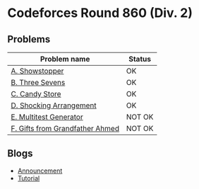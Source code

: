 # Codeforces Round 860 (Div. 2)

## Problems

|Problem name|Status|
|------------|---------|
| [A. Showstopper](problems/A._Showstopper.md)|OK|
| [B. Three Sevens](problems/B._Three_Sevens.md)|OK|
| [C. Candy Store](problems/C._Candy_Store.md)|OK|
| [D. Shocking Arrangement](problems/D._Shocking_Arrangement.md)|OK|
| [E. Multitest Generator](problems/E._Multitest_Generator.md)|NOT OK|
| [F. Gifts from Grandfather Ahmed](problems/F._Gifts_from_Grandfather_Ahmed.md)|NOT OK|
## Blogs

- [Announcement](blogs/Announcement.md)
- [Tutorial](blogs/Tutorial.md)
